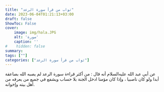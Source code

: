 ```yaml
---
title: "ثواب من قرأ سورة الرعد"
date: 2023-06-04T01:21:13+03:00
draft: false
ShowToc: False
cover:
    image: img/hala.JPG
    alt: 'صورة'
    caption: ''
#    hidden: false
summary: 
tags: [""]
categories: ["ثواب من قرأ سورة الرعد"]
---
```

عن أبي عبد الله عليه‌السلام 
أنه قال : من أكثر قراءة سورة الرعد لم يصبه الله بصاعقة أبدا ولو كان
ناصبيا ، وإذا كان مؤمنا ادخل الجنة بلا حساب ويشفع في جميع من
يعرفه من أهل بيته وإخوانه.

